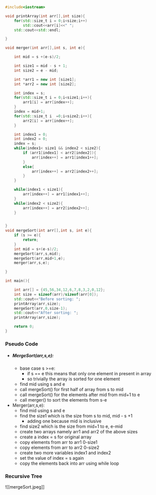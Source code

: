 ```C++
#include<iostream>

void printArray(int arr[],int size){
    for(std::size_t i = 0;i<size;i++)
        std::cout<<arr[i]<<" ";
    std::cout<<std::endl;

}

void merger(int arr[],int s, int e){

    int mid = s +(e-s)/2;

    int size1 = mid - s + 1;
    int size2 = e - mid;

    int *arr1 = new int [size1];
    int *arr2 = new int [size2];

    int index = s;
    for(std::size_t i = 0;i<size1;i++){
        arr1[i] = arr[index++];
    }
    index = mid+1;
    for(std::size_t i  =0;i<size2;i++){
        arr2[i] = arr[index++];
    }

    int index1 = 0;
    int index2 = 0;
    index = s;
    while(index1< size1 && index2 < size2){
        if (arr1[index1] < arr2[index2]){
            arr[index++] = arr1[index1++];
        }
        else{
            arr[index++] = arr2[index2++];
        }
    }

    while(index1 < size1){
        arr[index++] = arr1[index1++];
    }
    while(index2 < size2){
        arr[index++] = arr2[index2++];
    }


}
void mergeSort(int arr[],int s, int e){
    if (s >= e){
        return;
    }
    int mid = s+(e-s)/2;
    mergeSort(arr,s,mid);
    mergeSort(arr,mid+1,e);
    merger(arr,s,e);

}

int main(){

    int arr[] = {45,56,34,12,6,7,8,3,2,0,12};
    int size = sizeof(arr)/sizeof(arr[0]);
    std::cout<<"Before sorting: ";
    printArray(arr,size);
    mergeSort(arr,0,size-1);
    std::cout<<"After sorting: ";
    printArray(arr,size);

    return 0;
}

```

### Pseudo Code
- ##### MergeSort(arr,s,e):
	- base case s >=e:
		- if s == e this means that only one element in present in array
		- so trivially the array is sorted for one element
	- find mid using s and e
	- call mergeSort() for first half of array from s to mid
	- call mergeSort() for the elements after mid from mid+1 to e
	- call merger() to sort the elements from s-e
- Merger(arr,s,e):
	- find mid using s and e
	- find the size1 which is the size from s to mid, mid - s +1
		- adding one because mid is inclusive
	- find size2 which is the size from mid+1 to e, e-mid
	- create two arrays namely arr1 and arr2 of the above sizes
	- create a index = s for original array 
	- copy elements from arr to arr1 0-size1
	- copy elements from arr to arr2 0-size2
	- create two more variables index1 and index2
	- set the value of index  = s again
	- copy the elements back into arr using while loop
### Recursive Tree
![[mergeSort.jpeg]]
